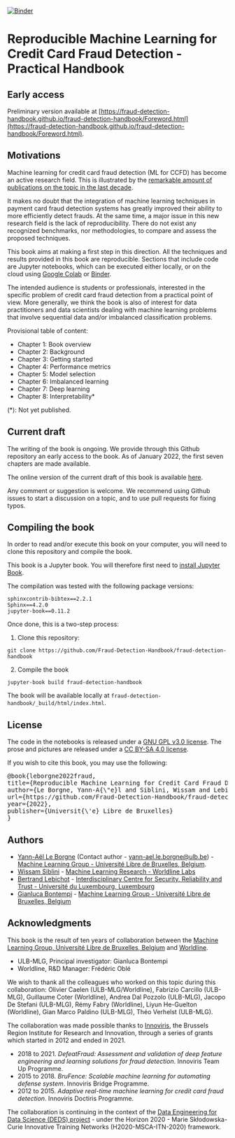 [![Binder](https://mybinder.org/badge_logo.svg)](https://mybinder.org/v2/gh/Ilvira-GIS/fraud-detection-handbook/HEAD)
# Reproducible Machine Learning for Credit Card Fraud Detection - Practical Handbook

## Early access

Preliminary version available at [https://fraud-detection-handbook.github.io/fraud-detection-handbook/Foreword.html](https://fraud-detection-handbook.github.io/fraud-detection-handbook/Foreword.html).

## Motivations

Machine learning for credit card fraud detection (ML for CCFD) has become an active research field. This is illustrated by the [remarkable amount of publications on the topic in the last decade](https://fraud-detection-handbook.github.io/fraud-detection-handbook/Chapter_2_Background/MachineLearningForFraudDetection.html). 

It makes no doubt that the integration of machine learning techniques in payment card fraud detection systems has greatly improved their ability to more efficiently detect frauds. At the same time, a major issue in this new research field is the lack of reproducibility. There do not exist any recognized benchmarks, nor methodologies, to compare and assess the proposed techniques.

This book aims at making a first step in this direction. All the techniques and results provided in this book are reproducible. Sections that include code are Jupyter notebooks, which can be executed either locally, or on the cloud using [Google Colab](https://colab.research.google.com/) or [Binder](https://mybinder.org/). 

The intended audience is students or professionals, interested in the specific problem of credit card fraud detection from a practical point of view. More generally, we think the book is also of interest for data practitioners and data scientists dealing with machine learning problems that involve sequential data and/or imbalanced classification problems.

Provisional table of content: 

* Chapter 1: Book overview
* Chapter 2: Background
* Chapter 3: Getting started
* Chapter 4: Performance metrics
* Chapter 5: Model selection
* Chapter 6: Imbalanced learning
* Chapter 7: Deep learning
* Chapter 8: Interpretability*

(*): Not yet published. 

## Current draft

The writing of the book is ongoing. We provide through this Github repository an early access to the book. As of January 2022, the first seven chapters are made available. 

The online version of the current draft of this book is available [here](https://fraud-detection-handbook.github.io/fraud-detection-handbook/).

Any comment or suggestion is welcome. We recommend using Github issues to start a discussion on a topic, and to use pull requests for fixing typos. 


## Compiling the book

In order to read and/or execute this book on your computer, you will need to clone this repository and compile the book. 

This book is a Jupyter book. You will therefore first need to [install Jupyter Book](https://jupyterbook.org/intro.html#install-jupyter-book).

The compilation was tested with the following package versions:

```
sphinxcontrib-bibtex==2.2.1
Sphinx==4.2.0
jupyter-book==0.11.2
```

Once done, this is a two-step process:

1. Clone this repository:

```
git clone https://github.com/Fraud-Detection-Handbook/fraud-detection-handbook
```

2. Compile the book

```
jupyter-book build fraud-detection-handbook
```

The book will be available locally at `fraud-detection-handbook/_build/html/index.html`.

## License

The code in the notebooks is released under a [GNU GPL v3.0 license](https://www.gnu.org/licenses/gpl-3.0.en.html). The prose and pictures are released under a [CC BY-SA 4.0 license](https://creativecommons.org/licenses/by-sa/4.0/).


If you wish to cite this book, you may use the following:

<pre>
@book{leborgne2022fraud,
title={Reproducible Machine Learning for Credit Card Fraud Detection - Practical Handbook},
author={Le Borgne, Yann-A{\"e}l and Siblini, Wissam and Lebichot, Bertrand and Bontempi, Gianluca},
url={https://github.com/Fraud-Detection-Handbook/fraud-detection-handbook},
year={2022},
publisher={Universit{\'e} Libre de Bruxelles}
}
</pre>

## Authors

* [Yann-Aël Le Borgne](https://yannael.github.io/) (Contact author - yann-ael.le.borgne@ulb.be) - [Machine Learning Group - Université Libre de Bruxelles, Belgium](http://mlg.ulb.ac.be). 
* [Wissam Siblini](https://www.linkedin.com/in/wissam-siblini) - [Machine Learning Research - Worldline Labs](https://worldline.com)
* [Bertrand Lebichot](https://b-lebichot.github.io/) - [Interdisciplinary Centre for Security, Reliability and Trust  - Université du Luxembourg, Luxembourg](https://wwwfr.uni.lu/snt)
* [Gianluca Bontempi](https://mlg.ulb.ac.be/wordpress/members-2/gianluca-bontempi/) - [Machine Learning Group - Université Libre de Bruxelles, Belgium](http://mlg.ulb.ac.be)


## Acknowledgments

This book is the result of ten years of collaboration between the [Machine Learning Group, Université Libre de Bruxelles, Belgium](http://mlg.ulb.ac.be) and [Worldline](https://worldline.com). 

* ULB-MLG, Principal investigator: Gianluca Bontempi
* Worldline, R&D Manager: Frédéric Oblé

We wish to thank all the colleagues who worked on this topic during this collaboration: Olivier Caelen (ULB-MLG/Worldline), Fabrizio Carcillo (ULB-MLG), Guillaume Coter (Worldline), Andrea Dal Pozzolo (ULB-MLG), Jacopo De Stefani (ULB-MLG), Rémy Fabry (Worldline), Liyun He-Guelton (Worldline), Gian Marco Paldino (ULB-MLG), Théo Verhelst (ULB-MLG).

The collaboration was made possible thanks to [Innoviris](https://innoviris.brussels), the Brussels Region Institute for Research and Innovation, through a series of grants which started in 2012 and ended in 2021.

* 2018 to 2021. *DefeatFraud: Assessment and validation of deep feature engineering and learning solutions for fraud detection*. Innoviris Team Up Programme. 
* 2015 to 2018. *BruFence: Scalable machine learning for automating defense system*. Innoviris Bridge Programme.
* 2012 to 2015. *Adaptive real-time machine learning for credit card fraud detection*. Innoviris Doctiris Programme. 

The collaboration is continuing in the context of the [Data Engineering for Data Science (DEDS) project](https://deds.ulb.ac.be/) - under the Horizon 2020 - Marie Skłodowska-Curie Innovative Training Networks (H2020-MSCA-ITN-2020) framework.
